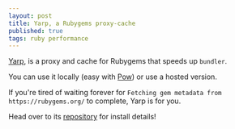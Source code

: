 ```yaml
--- 
layout: post
title: Yarp, a Rubygems proxy-cache
published: true
tags: ruby performance
--- 
```


[Yarp](http://github.com/mezis/yarp), is a proxy and cache for Rubygems that
speeds up `bundler`.

You can use it locally (easy with [Pow](http://pow.cx)) or use a hosted version.

If you're tired of waiting forever for `Fetching gem metadata from
https://rubygems.org/` to complete, Yarp is for you.

Head over to its [repository](http://github.com/mezis/yarp) for install details!
